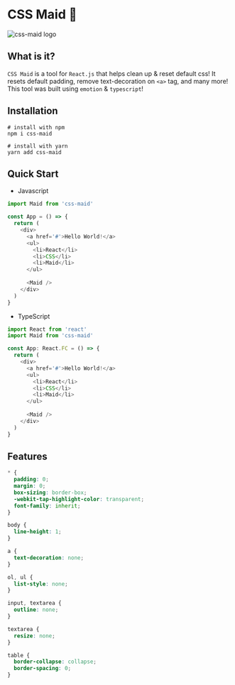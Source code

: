 # CSS Maid 🧹
![css-maid logo](https://raw.githubusercontent.com/joshxfi/green-calculator/master/public/css-maid-logo.png)
## What is it?
`CSS Maid` is a tool for `React.js` that helps clean up & reset default css! It resets default padding, remove text-decoration on `<a>` tag, and many more! This tool was built using `emotion` & `typescript`!

## Installation
```shell
# install with npm
npm i css-maid

# install with yarn
yarn add css-maid
```

## Quick Start
- Javascript
```js
import Maid from 'css-maid'

const App = () => {
  return (
    <div>
      <a href='#'>Hello World!</a>
      <ul>
        <li>React</li>
        <li>CSS</li>
        <li>Maid</li>
      </ul>
      
      <Maid />
    </div>
  )
}
```
- TypeScript
```js
import React from 'react'
import Maid from 'css-maid'

const App: React.FC = () => {
  return (
    <div>
      <a href='#'>Hello World!</a>
      <ul>
        <li>React</li>
        <li>CSS</li>
        <li>Maid</li>
      </ul>
      
      <Maid />
    </div>
  )
}
```

## Features
```css
* {
  padding: 0;
  margin: 0;
  box-sizing: border-box;
  -webkit-tap-highlight-color: transparent;
  font-family: inherit;
}

body {
  line-height: 1;
}

a {
  text-decoration: none;
}

ol, ul {
  list-style: none;
}

input, textarea {
  outline: none;
}

textarea {
  resize: none;
}

table {
  border-collapse: collapse;
  border-spacing: 0;
}
```
